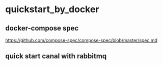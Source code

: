 # quickstart_by_docker


## docker-compose spec

https://github.com/compose-spec/compose-spec/blob/master/spec.md

## quick start canal with rabbitmq

